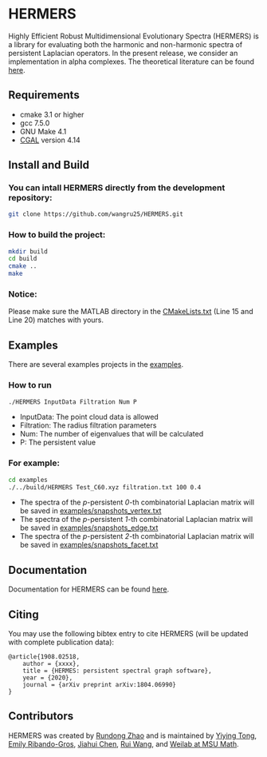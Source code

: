 

<!--
 * @Author: Rui Wang
 * @Date: 2020-12-10 11:06:29
 * @LastModifiedBy: Rui Wang
 * @LastEditTime: 2020-12-10 15:20:09
 * @Email: wangru25@msu.edu
 * @FilePath: /HERMERS/README.md
 * @Description: 
-->
# HERMERS

Highly Efficient Robust Multidimensional Evolutionary Spectra (HERMERS) is a library for evaluating both the harmonic and non-harmonic spectra of persistent Laplacian operators. In the present release, we consider an implementation in alpha complexes.  The theoretical literature can be found [here](xxx).

## Requirements
- cmake 3.1 or higher
- gcc 7.5.0
- GNU Make 4.1
- [CGAL](https://www.cgal.org/) version 4.14

## Install and Build
### You can intall HERMERS directly from the development repository:
```bash
git clone https://github.com/wangru25/HERMERS.git
```

### How to build the project:
```bash
mkdir build
cd build
cmake ..
make
```

### Notice:
Please make sure the MATLAB directory in the [CMakeLists.txt](https://github.com/wangru25/HERMERS/blob/main/CMakeLists.txt) (Line 15 and Line 20) matches with yours. 


## Examples
There are several examples projects in the [examples](https://github.com/wangru25/HERMERS/tree/main/examples).
### How to run
```bash
./HERMERS InputData Filtration Num P
```
- InputData: The point cloud data is allowed
- Filtration: The radius filtration parameters 
- Num: The number of eigenvalues that will be calculated
- P: The persistent value
### For example:
```bash
cd examples
./../build/HERMERS Test_C60.xyz filtration.txt 100 0.4
```
- The spectra of the *p*-persistent *0*-th combinatorial Laplacian matrix will be saved in [examples/snapshots_vertex.txt](xxx)
- The spectra of the *p*-persistent *1*-th combinatorial Laplacian matrix will be saved in [examples/snapshots_edge.txt](xxx)
- The spectra of the *p*-persistent *2*-th combinatorial Laplacian matrix will be saved in [examples/snapshots_facet.txt](xxx)


## Documentation 

Documentation for HERMERS can be found [here](https://weilab.math.msu.edu/HERMERS/).

## Citing
You may use the following bibtex entry to cite HERMERS (will be updated with complete publication data):
```
@article{1908.02518,
	author = {xxxx},
	title = {HERMES: persistent spectral graph software},
	year = {2020},
	journal = {arXiv preprint arXiv:1804.06990}
}
```

## Contributors

HERMERS was created by [Rundong Zhao](https://github.com/rdzhao) and is maintained by [Yiying Tong](xxx), [Emily Ribando-Gros](xxx), [Jiahui Chen](https://github.com/Jiahuic), [Rui Wang](https://github.com/wangru25), and [Weilab at MSU Math](https://github.com/msuweilab).

